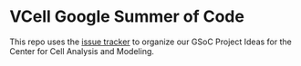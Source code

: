 # VCell Google Summer of Code
This repo  uses the [issue tracker](https://github.com/virtualcell/GoogleSummerOfCode/issues) to organize our GSoC Project Ideas for the Center for Cell Analysis and Modeling.   

